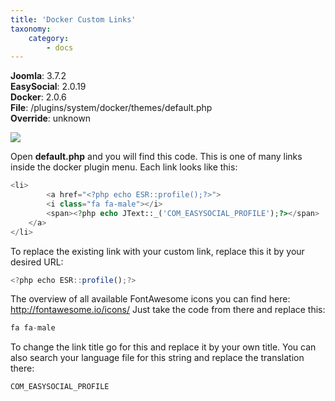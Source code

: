 ```yaml
---
title: 'Docker Custom Links'
taxonomy:
    category:
        - docs
---
```


**Joomla**: 3.7.2</br>
**EasySocial**: 2.0.19</br>
**Docker**: 2.0.6</br>
**File**: /plugins/system/docker/themes/default.php</br>
**Override**: unknown

![](https://customizings.net/imgs/docker-ownlinks.png)

Open **default.php** and you will find this code. This is one of many links inside the docker plugin menu. Each link looks like this:

```php
<li>
		<a href="<?php echo ESR::profile();?>">
		<i class="fa fa-male"></i>
		<span><?php echo JText::_('COM_EASYSOCIAL_PROFILE');?></span>
	</a>
</li>
```

To replace the existing link with your custom link, replace this it by your desired URL:
```js
<?php echo ESR::profile();?>
```

The overview of all available FontAwesome icons you can find here: http://fontawesome.io/icons/ Just take the code from there and replace this:
```js
fa fa-male
```

To change the link title go for this and replace it by your own title. You can also search your language file for this string and replace the translation there:
```js
COM_EASYSOCIAL_PROFILE
```

